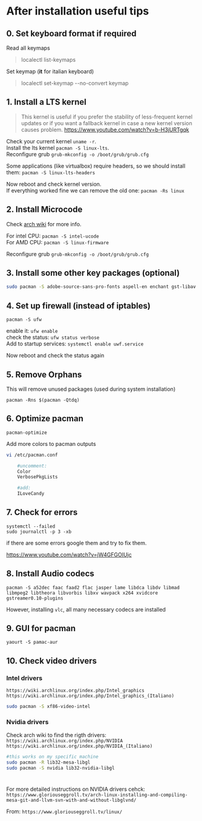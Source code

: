 # After installation useful tips

## 0. Set keyboard format if required

Read all keymaps
> localectl list-keymaps

Set keymap (**it** for italian keyboard)
> localectl set-keymap --no-convert keymap

## 1. Install a LTS kernel
> This kernel is useful if you prefer the stability of less-frequent kernel updates or if you want a fallback kernel in case a new kernel version causes problem.
https://www.youtube.com/watch?v=b-H3jURTgqk

Check your current kernel `uname -r`.<br>
Install the lts kernel `pacman -S linux-lts`.<br>Reconfigure grub `grub-mkconfig -o /boot/grub/grub.cfg`

Some applications (like virtualbox) require headers, so we should install them: `pacman -S linux-lts-headers`

Now reboot and check kernel version.<br>If everything worked fine we can remove the old one: `pacman -Rs linux`

## 2. Install Microcode

Check [arch wiki](<https://wiki.archlinux.org/index.php/Microcode>) for more info.

For intel CPU: `pacman -S intel-ucode`<br>For AMD CPU: `pacman -S linux-firmware`

Reconfigure grub `grub-mkconfig -o /boot/grub/grub.cfg`

## 3. Install some other key packages (optional)

``` bash
sudo pacman -S adobe-source-sans-pro-fonts aspell-en enchant gst-libav gst-plugins-good hunspell-en icedtea-web jre8-openjdk languagetool libmythes mythes-en pkgstats ttf-anonymous-pro ttf-bitstream-vera ttf-dejavu ttf-droid ttf-gentium ttf-liberation ttf-ubuntu-font-family
```

## 4. Set up firewall (instead of iptables)

`pacman -S ufw`

enable it: `ufw enable` <br>check the status: `ufw status verbose`<br>Add to startup services: `systemctl enable uwf.service`

Now reboot and check the status again

## 5. Remove Orphans

This will remove unused packages (used during system installation)

`pacman -Rns $(pacman -Qtdq)`

## 6. Optimize pacman 

`pacman-optimize`

Add more colors to pacman outputs
``` bash
vi /etc/pacman.conf

    #uncomment: 
    Color
    VerbosePkgLists

    #add:
    ILoveCandy
```

## 7. Check for errors

`systemctl --failed`<br>`sudo journalctl -p 3 -xb`

if there are some errors google them and try to fix them.

https://www.youtube.com/watch?v=jW4GFGOIUjc

## 8. Install Audio codecs

`pacman -S a52dec faac faad2 flac jasper lame libdca libdv libmad libmpeg2 libtheora libvorbis libxv wavpack x264 xvidcore gstreamer0.10-plugins`

However, installing `vlc`, all many necessary codecs are installed 

## 9. GUI for pacman

`yaourt -S pamac-aur`

## 10. Check video drivers
### Intel drivers
`https://wiki.archlinux.org/index.php/Intel_graphics` <br>
`https://wiki.archlinux.org/index.php/Intel_graphics_(Italiano)`
```bash
sudo pacman -S xf86-video-intel
```

### Nvidia drivers
Check arch wiki to find the rigth drivers: `https://wiki.archlinux.org/index.php/NVIDIA` <br>
`https://wiki.archlinux.org/index.php/NVIDIA_(Italiano)`

```bash
#this works on my specific machine 
sudo pacman -R lib32-mesa-libgl
sudo pacman -S nvidia lib32-nvidia-libgl
```

#

For more detailed instructions on NVIDIA drivers cehck:  <br>
`https://www.gloriouseggroll.tv/arch-linux-installing-and-compiling-mesa-git-and-llvm-svn-with-and-without-libglvnd/`

From: `https://www.gloriouseggroll.tv/linux/`